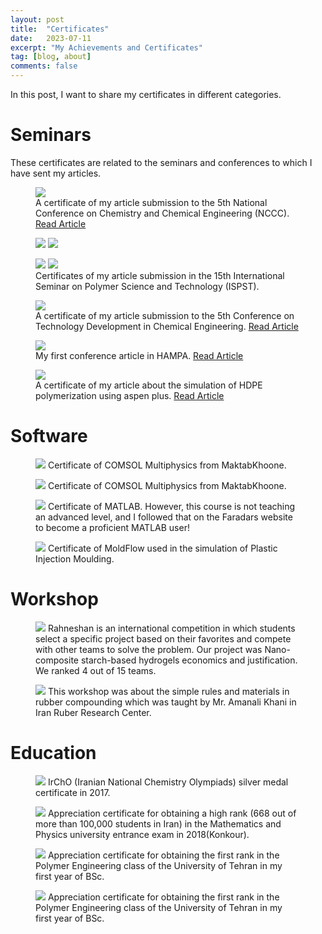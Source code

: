 ```yaml
---
layout: post
title:  "Certificates"
date:   2023-07-11
excerpt: "My Achievements and Certificates"
tag: [blog, about]
comments: false
---
```

In this post, I want to share my certificates in different categories.
# Seminars
These certificates are related to the seminars and conferences to which I have sent my articles.
<figure>
    <img src="/about/Certificates/Article/Compass.jpg">
    <figcaption>A certificate of my article submission to the 5th National Conference on Chemistry and Chemical Engineering (NCCC). 
        <a href="https://www.researchgate.net/publication/359134335_Calculation_of_density_and_solubility_parameter_of_polyethylene_with_COMPASS_force_field">
            Read Article
        </a>
    </figcaption>
</figure>

<figure class="half">
    <img src="/about/Certificates/Article/ISPST Abrasion.jpg">
    <img src="/about/Certificates/Article/ISPST Curing.jpg">
</figure>
<figure class="half">
    <img src="/about/Certificates/Article/ISPST Viscosity.jpg">
    <img src="/about/Certificates/Article/ISPST Waterborne.jpg">
    <figcaption>
        Certificates of my article submission in the 15th International Seminar on Polymer Science and Technology (ISPST). 
    </figcaption>
</figure>

<figure>
    <img src="/about/Certificates/Article/bcnf.jpg">
    <figcaption>
        A certificate of my article submission to the 5th Conference on Technology Development in Chemical Engineering. 
        <a href="https://www.researchgate.net/publication/358978381_The_effect_of_variation_in_polyethylene_glycol_molecular_mass_in_polyurethane_coating_on_polyurethane_interaction_energy_with_iron">
            Read Article
            </a>
    </figcaption>
</figure>

<figure>
    <img src="/about/Certificates/Article/hampa.jpg">
    <figcaption>
        My first conference article in HAMPA. 
        <a href="https://www.researchgate.net/publication/355733098_Mold_injection_simulation_of_plastic_face_shield">
            Read Article
            </a>
    </figcaption>
</figure>

<figure>
    <img src="/about/Certificates/Article/ntogp.jpg">
    <figcaption>
        A certificate of my article about the simulation of HDPE polymerization using aspen plus. 
        <a href="https://www.researchgate.net/publication/358877357_Effect_of_reactor_retention_time_on_the_HDPE_degree_of_polymerization_in_the_solution_process_a_simulation">
            Read Article
            </a>
    </figcaption>
</figure>

# Software
<figure>
    <img src="/about/Certificates/Software/COMSOL copy.jpg">
    Certificate of COMSOL Multiphysics from MaktabKhoone.
</figure>

<figure>
    <img src="/about/Certificates/Software/COMSOL copy.jpg">
    Certificate of COMSOL Multiphysics from MaktabKhoone.
</figure>

<figure>
    <img src="/about/Certificates/Software/MATLAB.jpg">
    Certificate of MATLAB. However, this course is not teaching an advanced level, and I followed that on the Faradars website to become a proficient MATLAB user!
</figure>

<figure>
    <img src="/about/Certificates/Software/Moldflow.jpg">
    Certificate of MoldFlow used in the simulation of Plastic Injection Moulding.
</figure>

# Workshop
<figure>
    <img src="/about/Certificates/Workshop/Rahneshan.jpg">
    Rahneshan is an international competition in which students select a specific project based on their favorites and compete with other teams to solve the problem. Our project was Nano-composite starch-based hydrogels economics and justification. We ranked 4 out of 15 teams.
</figure>

<figure>
    <img src="/about/Certificates/Workshop/rubber copy.jpg">
    This workshop was about the simple rules and materials in rubber compounding which was taught by Mr. Amanali Khani in Iran Ruber Research Center.
</figure>

# Education
<figure>
    <img src="/about/Certificates/Other/IrChO copy.jpg">
    IrChO (Iranian National Chemistry Olympiads) silver medal certificate in 2017.
</figure>

<figure>
    <img src="/about/Certificates/Other/Konkoor copy.jpg">
    Appreciation certificate for obtaining a high rank (668 out of more than 100,000 students in Iran) in the  Mathematics and Physics university entrance exam in 2018(Konkour).
</figure>

<figure>
    <img src="/about/Certificates/Other/FOE.jpg">
    Appreciation certificate for obtaining the first rank in the Polymer Engineering class of the University of Tehran in my first year of BSc.
</figure>

<figure>
    <img src="/about/Certificates/Other/FOE.jpg">
    Appreciation certificate for obtaining the first rank in the Polymer Engineering class of the University of Tehran in my first year of BSc.
</figure>

